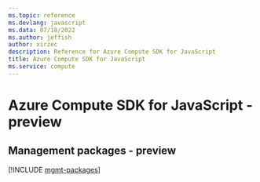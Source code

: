 ```yaml
---
ms.topic: reference
ms.devlang: javascript
ms.data: 07/18/2022
ms.author: jeffish
author: xirzec
description: Reference for Azure Compute SDK for JavaScript
title: Azure Compute SDK for JavaScript
ms.service: compute
---
```

# Azure Compute SDK for JavaScript - preview

## Management packages - preview
[!INCLUDE [mgmt-packages](compute-mgmt-index.md)]
